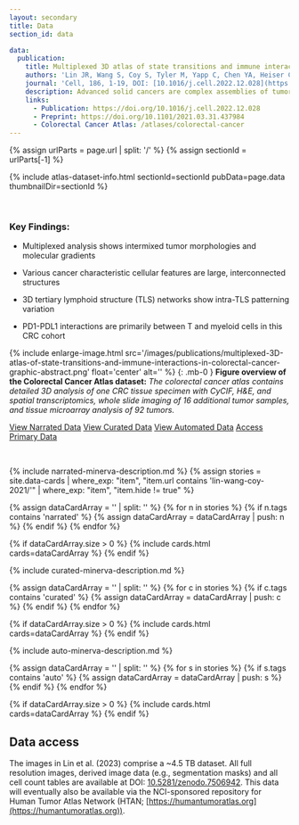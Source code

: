 ```yaml
---
layout: secondary
title: Data
section_id: data

data:
  publication:
    title: Multiplexed 3D atlas of state transitions and immune interactions in colorectal cancer
    authors: 'Lin JR, Wang S, Coy S, Tyler M, Yapp C, Chen YA, Heiser CN, Lau KS, Santagata S, Sorger PK'
    journal: 'Cell, 186, 1-19, DOI: [10.1016/j.cell.2022.12.028](https://doi.org/10.1016/j.cell.2022.12.028)'
    description: Advanced solid cancers are complex assemblies of tumor, immune, and stromal cells that invade adjacent tissue and spread to distant sites. Here we use highly multiplexed tissue imaging, spatial statistics, and machine learning to identify cell types and states underlying morphological features of known diagnostic and prognostic significance in colorectal cancer. We find that a thorough spatial analysis requires imaging the entire tumor region, not small fields of view (e.g. those found in tissue microarrays). When this condition is met, the data reveal frequent transitions between histological archetypes (tumor grades and morphologies) correlated with molecular gradients. At the tumor invasive margin, where tumor, normal, and immune cells compete, localized features in 2D such as tumor buds and mucin pools are seen in 3D to be large connected structures having continuously varying molecular properties. Immunosuppressive cell-cell interactions also exhibit graded variation in type and frequency. Thus, whereas scRNA-Seq emphasizes discrete changes in tumor state, whole-specimen imaging reveals the presence of large- and small-scale spatial gradients analogous to those in developing tissues.
    links:
      - Publication: https://doi.org/10.1016/j.cell.2022.12.028
      - Preprint: https://doi.org/10.1101/2021.03.31.437984
      - Colorectal Cancer Atlas: /atlases/colorectal-cancer
---
```


{% assign urlParts = page.url | split: '/' %}
{% assign sectionId = urlParts[-1] %}

{% include atlas-dataset-info.html
    sectionId=sectionId
    pubData=page.data
    thumbnailDir=sectionId %}


  <br>

### Key Findings:
- Multiplexed analysis shows intermixed tumor morphologies and molecular gradients

- Various cancer characteristic cellular features are large, interconnected structures

- 3D tertiary lymphoid structure (TLS) networks show intra-TLS patterning variation

- PD1-PDL1 interactions are primarily between T and myeloid cells in this CRC cohort  


{% include enlarge-image.html src='/images/publications/multiplexed-3D-atlas-of-state-transitions-and-immune-interactions-in-colorectal-cancer-graphic-abstract.png' float='center' alt='' %}
{: .mb-0 }
<b>Figure overview of the Colorectal Cancer Atlas dataset:</b><i> The colorectal cancer atlas contains detailed 3D analysis of one CRC tissue specimen with CyCIF, H&E, and spatial transcriptomics, whole slide imaging of 16 additional tumor samples, and tissue microarray analysis of 92 tumors.  </i>

  <a href="#narrated-minerva-stories" class="button2">View Narrated Data</a>
  <a href="#curated-minerva-stories" class="button2">View Curated Data</a>
  <a href="#automated-minerva-stories" class="button2">View Automated Data</a>
  <a href="#data-access" class="button2">Access Primary Data</a>

<br>

{% include narrated-minerva-description.md %} 
{%
    assign stories = site.data-cards
    | where_exp: "item", "item.url contains 'lin-wang-coy-2021/'"
    | where_exp: "item", "item.hide != true"
%}

{% assign dataCardArray = '' | split: '' %}
{% for n in stories %}
  {% if n.tags contains 'narrated' %}
    {% assign dataCardArray = dataCardArray | push: n %}
  {% endif %}
{% endfor %}

{% if dataCardArray.size > 0 %}
  {% include cards.html cards=dataCardArray %}
{% endif %}


{% include curated-minerva-description.md %} 

{% assign dataCardArray = '' | split: '' %}
{% for c in stories %}
  {% if c.tags contains 'curated' %}
    {% assign dataCardArray = dataCardArray | push: c %}
  {% endif %}
{% endfor %}

{% if dataCardArray.size > 0 %}
  {% include cards.html cards=dataCardArray %}
{% endif %}


{% include auto-minerva-description.md %} 

{% assign dataCardArray = '' | split: '' %}
{% for s in stories %}
  {% if s.tags contains 'auto' %}
    {% assign dataCardArray = dataCardArray | push: s %}
  {% endif %}
{% endfor %}

{% if dataCardArray.size > 0 %}
  {% include cards.html cards=dataCardArray %}
{% endif %}


## Data access

The images in Lin et al. (2023) comprise a ~4.5 TB dataset. All full resolution images, derived image data (e.g., segmentation masks) and all cell count tables are available at DOI: [10.5281/zenodo.7506942](https://doi.org/10.5281/zenodo.7506942). This data will eventually also be available via the NCI-sponsored repository for Human Tumor Atlas Network (HTAN; [https://humantumoratlas.org](https://humantumoratlas.org)).
